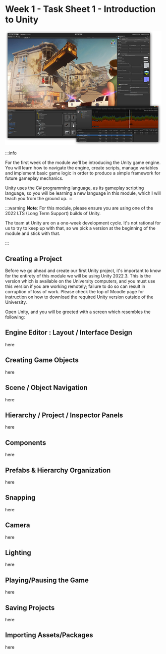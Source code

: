 



# Week 1 - Task Sheet 1 - Introduction to Unity


![Unity Editor](./img/unity-editor.jpg)

:::info

For the first week of the module we'll be introducing the Unity game engine. You will learn how to navigate the engine, create scripts, manage variables and implement basic game logic in order to produce a simple framework for future gameplay mechanics.

Unity uses the C# programming language, as its gameplay scripting language, so you will be learning a new language in this module, which I will teach you from the ground up.
:::

:::warning
**Note**: For this module, please ensure you are using one of the 2022 LTS (Long Term Support) builds of Unity.

The team at Unity are on a one-week development cycle. It's not rational for us to try to keep up with that, so we pick a version at the beginning of the module and stick with that.

:::

## Creating a Project
Before we go ahead and create our first Unity project, it's important to know for the entirety of this module we will be using Unity 2022.3. This is the version which is available on the University computers, and you must use this version if you are working remotely; failure to do so can result in corruption of loss of work. Please check the top of Moodle page for instruction on how to download the required Unity version outside of the University.

Open Unity, and you will be greeted with a screen which resembles the following:


## Engine Editor : Layout / Interface Design
here

## Creating Game Objects
here

## Scene / Object Navigation
here

## Hierarchy / Project / Inspector Panels
here

## Components
here

## Prefabs & Hierarchy Organization
here

## Snapping
here

## Camera
here

## Lighting
here

## Playing/Pausing the Game
here

## Saving Projects
here

## Importing Assets/Packages
here


